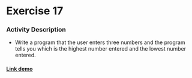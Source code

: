 # Exercise 17

### Activity Description
- Write a program that the user enters three numbers and the program tells you which is the highest number entered and the lowest number entered.

#### [Link demo](https://replit.com/join/sbhaqnhder-gabrielstimamig)